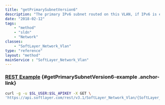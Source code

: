 ```yaml
---
title: "getPrimarySubnetVersion6"
description: "The primary IPv6 subnet routed on this VLAN, if IPv6 is enabled."
date: "2018-02-12"
tags:
    - "method"
    - "sldn"
    - "Network"
classes:
    - "SoftLayer_Network_Vlan"
type: "reference"
layout: "method"
mainService : "SoftLayer_Network_Vlan"
---
```


### [REST Example](#getPrimarySubnetVersion6-example) <a href="/article/rest/"><i class="fas fa-question"></i></a> {#getPrimarySubnetVersion6-example .anchor-link} 
```bash
curl -g -u $SL_USER:$SL_APIKEY -X GET \
'https://api.softlayer.com/rest/v3.1/SoftLayer_Network_Vlan/{SoftLayer_Network_VlanID}/getPrimarySubnetVersion6'
```
